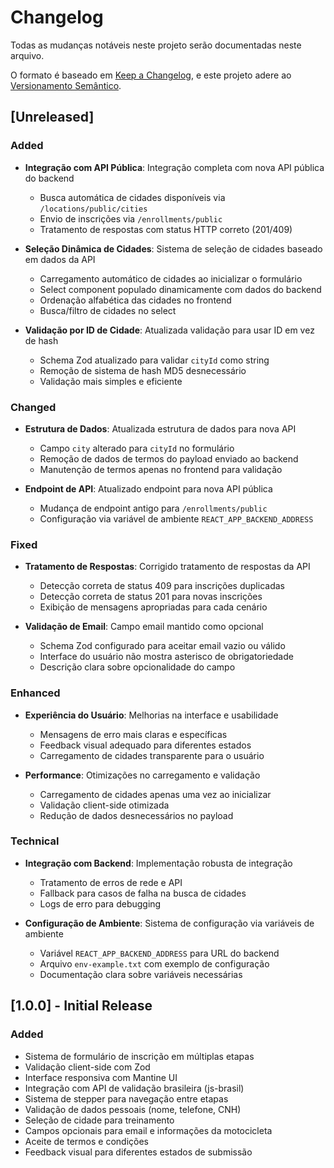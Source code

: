 # Changelog

Todas as mudanças notáveis neste projeto serão documentadas neste arquivo.

O formato é baseado em [Keep a Changelog](https://keepachangelog.com/pt-BR/1.0.0/),
e este projeto adere ao [Versionamento Semântico](https://semver.org/lang/pt-BR/).

## [Unreleased]

### Added
- **Integração com API Pública**: Integração completa com nova API pública do backend
  - Busca automática de cidades disponíveis via `/locations/public/cities`
  - Envio de inscrições via `/enrollments/public`
  - Tratamento de respostas com status HTTP correto (201/409)

- **Seleção Dinâmica de Cidades**: Sistema de seleção de cidades baseado em dados da API
  - Carregamento automático de cidades ao inicializar o formulário
  - Select component populado dinamicamente com dados do backend
  - Ordenação alfabética das cidades no frontend
  - Busca/filtro de cidades no select

- **Validação por ID de Cidade**: Atualizada validação para usar ID em vez de hash
  - Schema Zod atualizado para validar `cityId` como string
  - Remoção de sistema de hash MD5 desnecessário
  - Validação mais simples e eficiente

### Changed
- **Estrutura de Dados**: Atualizada estrutura de dados para nova API
  - Campo `city` alterado para `cityId` no formulário
  - Remoção de dados de termos do payload enviado ao backend
  - Manutenção de termos apenas no frontend para validação

- **Endpoint de API**: Atualizado endpoint para nova API pública
  - Mudança de endpoint antigo para `/enrollments/public`
  - Configuração via variável de ambiente `REACT_APP_BACKEND_ADDRESS`

### Fixed
- **Tratamento de Respostas**: Corrigido tratamento de respostas da API
  - Detecção correta de status 409 para inscrições duplicadas
  - Detecção correta de status 201 para novas inscrições
  - Exibição de mensagens apropriadas para cada cenário

- **Validação de Email**: Campo email mantido como opcional
  - Schema Zod configurado para aceitar email vazio ou válido
  - Interface do usuário não mostra asterisco de obrigatoriedade
  - Descrição clara sobre opcionalidade do campo

### Enhanced
- **Experiência do Usuário**: Melhorias na interface e usabilidade
  - Mensagens de erro mais claras e específicas
  - Feedback visual adequado para diferentes estados
  - Carregamento de cidades transparente para o usuário

- **Performance**: Otimizações no carregamento e validação
  - Carregamento de cidades apenas uma vez ao inicializar
  - Validação client-side otimizada
  - Redução de dados desnecessários no payload

### Technical
- **Integração com Backend**: Implementação robusta de integração
  - Tratamento de erros de rede e API
  - Fallback para casos de falha na busca de cidades
  - Logs de erro para debugging

- **Configuração de Ambiente**: Sistema de configuração via variáveis de ambiente
  - Variável `REACT_APP_BACKEND_ADDRESS` para URL do backend
  - Arquivo `env-example.txt` com exemplo de configuração
  - Documentação clara sobre variáveis necessárias

## [1.0.0] - Initial Release

### Added
- Sistema de formulário de inscrição em múltiplas etapas
- Validação client-side com Zod
- Interface responsiva com Mantine UI
- Integração com API de validação brasileira (js-brasil)
- Sistema de stepper para navegação entre etapas
- Validação de dados pessoais (nome, telefone, CNH)
- Seleção de cidade para treinamento
- Campos opcionais para email e informações da motocicleta
- Aceite de termos e condições
- Feedback visual para diferentes estados de submissão
